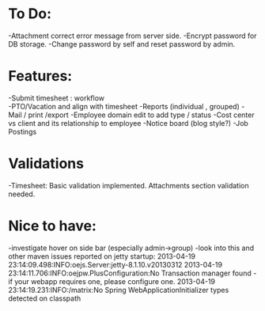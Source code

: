 To Do:
======
-Attachment correct error message from server side.
-Encrypt password for DB storage. 
-Change password by self and reset password by admin.

Features:
=========
-Submit timesheet : workflow  
-PTO/Vacation and align with timesheet
-Reports (individual , grouped) 
-Mail / print /export 
-Employee domain edit to add type / status
-Cost center vs client and its relationship to employee
-Notice board (blog style?)
-Job Postings

Validations
===========
-Timesheet: Basic validation implemented. Attachments section validation needed.

Nice to have:
=============
-investigate hover on side bar (especially admin->group) 
-look into this and other maven issues reported on jetty startup:
 2013-04-19 23:14:09.498:INFO:oejs.Server:jetty-8.1.10.v20130312 
 2013-04-19 23:14:11.706:INFO:oejpw.PlusConfiguration:No Transaction manager found - if your webapp requires one, please configure one.
 2013-04-19 23:14:19.231:INFO:/matrix:No Spring WebApplicationInitializer types detected on classpath